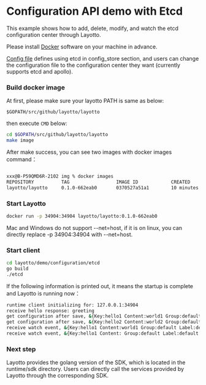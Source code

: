 # Configuration API demo with Etcd

This example shows how to add, delete, modify, and watch the etcd configuration center through Layotto. 

Please install [Docker](https://www.docker.com/get-started) software on your machine in advance.

[Config file](https://github.com/mosn/layotto/blob/main/configs/runtime_config.json) defines using etcd in config_store section, and users can change the configuration file to the configuration center they want (currently supports etcd and apollo).

### Build docker image

At first, please make sure your layotto PATH is same as below:

```
$GOPATH/src/github/layotto/layotto
```

then execute `CMD` below:

```bash
cd $GOPATH/src/github/layotto/layotto  
make image
```

After make success, you can see two images with docker images command：

```bash

xxx@B-P59QMD6R-2102 img % docker images
REPOSITORY          TAG                 IMAGE ID            CREATED             SIZE
layotto/layotto     0.1.0-662eab0       0370527a51a1        10 minutes ago      431MB
```

### Start Layotto

```bash
docker run -p 34904:34904 layotto/layotto:0.1.0-662eab0
```


Mac and Windows do not support --net=host, if it is on linux, you can directly replace -p 34904:34904 with --net=host.


### Start client

```bash
cd layotto/demo/configuration/etcd
go build
./etcd
```

If the following information is printed out, it means the startup is complete and Layotto is running now：

```bash
runtime client initializing for: 127.0.0.1:34904
receive hello response: greeting
get configuration after save, &{Key:hello1 Content:world1 Group:default Label:default Tags:map[] Metadata:map[]}
get configuration after save, &{Key:hello2 Content:world2 Group:default Label:default Tags:map[] Metadata:map[]}
receive watch event, &{Key:hello1 Content:world1 Group:default Label:default Tags:map[] Metadata:map[]}
receive watch event, &{Key:hello1 Content: Group:default Label:default Tags:map[] Metadata:map[]}
```

### Next step

Layotto provides the golang version of the SDK, which is located in the runtime/sdk directory. Users can directly call the services provided by Layotto through the corresponding SDK.

